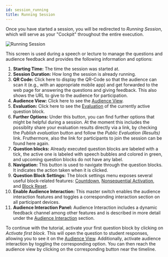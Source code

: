 ```yaml
---
id: session_running
title: Running Session
---
```


Once you have started a session, you will be redirected to _Running Session_, which will serve as your "Cockpit" throughout the entire execution.

![Running Session](../assets/session_running.png)

This screen is used during a speech or lecture to manage the questions and audience feedback and provides the following information and options:

1. **Starting Time:** The time the session was started at.
2. **Session Duration:** How long the session is already running.
3. **QR Code:** Click here to display the QR-Code so that the audience can scan it (e.g., with an appropriate mobile app) and get forwarded to the web page for answering the questions and giving feedback. This also shows the URL to give to the audience for participation.
4. **Audience View:** Click here to see the [Audience View](audience_view.md).
5. **Evaluation:** Click here to see the [Evaluation](evaluation.md) of the currently active question block.
6. **Further Options:** Under this button, you can find further options that might be helpful during a session. At the moment this includes the possiblity share your evaluation results directly via a link, by checking the _Publish evaluation_ button and follow the _Public Evaluation (Results)_ link. Fruthermore, also the link for participants to join the session can be found here again.
7. **Question blocks:** Already executed question blocks are labeled with a tick, the active one is labeled with speech bubbles and colored in green, and upcoming question blocks do not have any label.
8. **Navigation:** This button is used to navigate through the question blocks. It indicates the action taken when it is clicked.
9. **Question Block Settings:** The block settings menu exposes several useful block-related features: [Countdown](advanced/session_countdown.md), [Nonsequential Activation](advanced/session_nonsequential.md), and [Block Reset](advanced/session_block_reset.md).
10. **Enable Audience Interaction:** This master switch enables the audience interaction features and toggles a corresponding interaction section on all participant devices.
11. **Audience Interaction Panel:** Audience Interaction includes a dynamic feedback channel among other features and is described in more detail under the [Audience Interaction](audience_interaction.md) section.

To continue with the tutorial, activate your first question block by clicking on _Activate first block_. This will open the question to student responses, allowing you to see it on the [Audience View](audience_view.md). Additionally, activate audience interaction by toggling the corresponding option. You can then reach the audience view by clicking on the corresponding button near the timeline.

